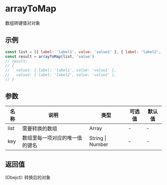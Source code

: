 # arrayToMap

数组转键值对对象

## 示例

```js
const list = [{ label: 'label1', value: 'value1' }, { label: 'label2', value: 'value2' }]
const result = arrayToMap(list, 'value')
// result:
// {
//   value1: { label: 'label1', value: 'value1' },
//   value2: { label: 'label2', value: 'value2' },
// }
```

## 参数

| 名称 | 说明                           | 类型             | 可选值 | 默认值 |
| ---- | ------------------------------ | ---------------- | ------ | ------ |
| list | 需要转换的数组                 | Array            | -      | -      |
| key  | 数组里每一项对应的唯一值的键名 | String \| Number | -      | -      |

## 返回值

(Obejct): 转换后的对象
